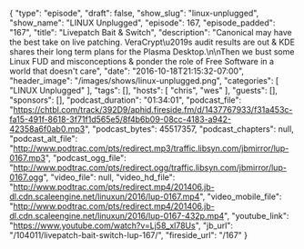 {
  "type": "episode",
  "draft": false,
  "show_slug": "linux-unplugged",
  "show_name": "LINUX Unplugged",
  "episode": 167,
  "episode_padded": "167",
  "title": "Livepatch Bait & Switch",
  "description": "Canonical may have the best take on live patching. VeraCrypt\u2019s audit results are out & KDE shares their long term plans for the Plasma Desktop.\n\nThen we bust some Linux FUD and misconceptions & ponder the role of Free Software in a world that doesn't care",
  "date": "2016-10-18T21:15:32-07:00",
  "header_image": "/images/shows/linux-unplugged.png",
  "categories": [
    "LINUX Unplugged"
  ],
  "tags": [],
  "hosts": [
    "chris",
    "wes"
  ],
  "guests": [],
  "sponsors": [],
  "podcast_duration": "01:34:01",
  "podcast_file": "https://chtbl.com/track/392D9/aphid.fireside.fm/d/1437767933/f31a453c-fa15-491f-8618-3f71f1d565e5/8f4b6b09-08cc-4183-a942-42358a6f0ab0.mp3",
  "podcast_bytes": 45517357,
  "podcast_chapters": null,
  "podcast_alt_file": "http://www.podtrac.com/pts/redirect.mp3/traffic.libsyn.com/jbmirror/lup-0167.mp3",
  "podcast_ogg_file": "http://www.podtrac.com/pts/redirect.ogg/traffic.libsyn.com/jbmirror/lup-0167.ogg",
  "video_file": null,
  "video_hd_file": "http://www.podtrac.com/pts/redirect.mp4/201406.jb-dl.cdn.scaleengine.net/linuxun/2016/lup-0167.mp4",
  "video_mobile_file": "http://www.podtrac.com/pts/redirect.mp4/201406.jb-dl.cdn.scaleengine.net/linuxun/2016/lup-0167-432p.mp4",
  "youtube_link": "https://www.youtube.com/watch?v=Lj58_xl78Us",
  "jb_url": "/104011/livepatch-bait-switch-lup-167/",
  "fireside_url": "/167"
}

